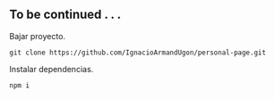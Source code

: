 ## To be continued . . .

Bajar proyecto.

`git clone https://github.com/IgnacioArmandUgon/personal-page.git`

Instalar dependencias.

`npm i`
